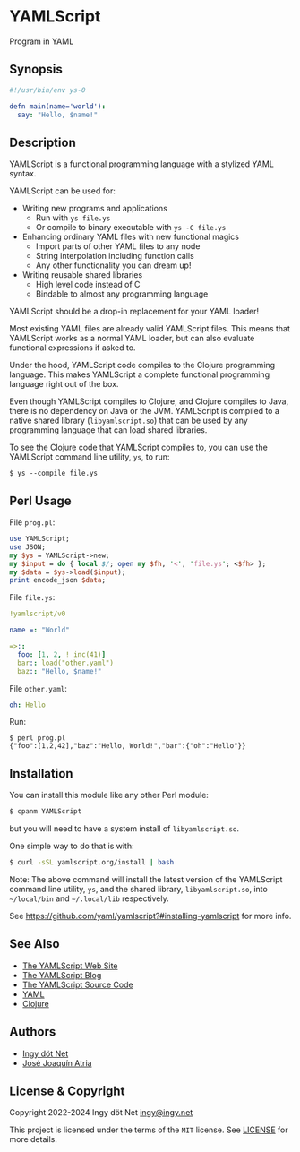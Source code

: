 YAMLScript
==========

Program in YAML


## Synopsis

```yaml
#!/usr/bin/env ys-0

defn main(name='world'):
  say: "Hello, $name!"
```


## Description

YAMLScript is a functional programming language with a stylized YAML syntax.

YAMLScript can be used for:

* Writing new programs and applications
  * Run with `ys file.ys`
  * Or compile to binary executable with `ys -C file.ys`
* Enhancing ordinary YAML files with new functional magics
  * Import parts of other YAML files to any node
  * String interpolation including function calls
  * Any other functionality you can dream up!
* Writing reusable shared libraries
  * High level code instead of C
  * Bindable to almost any programming language

YAMLScript should be a drop-in replacement for your YAML loader!

Most existing YAML files are already valid YAMLScript files.
This means that YAMLScript works as a normal YAML loader, but can also evaluate
functional expressions if asked to.

Under the hood, YAMLScript code compiles to the Clojure programming language.
This makes YAMLScript a complete functional programming language right out of
the box.

Even though YAMLScript compiles to Clojure, and Clojure compiles to Java, there
is no dependency on Java or the JVM.
YAMLScript is compiled to a native shared library (`libyamlscript.so`) that can
be used by any programming language that can load shared libraries.

To see the Clojure code that YAMLScript compiles to, you can use the YAMLScript
command line utility, `ys`, to run:

```text
$ ys --compile file.ys
```


## Perl Usage

File `prog.pl`:

```perl
use YAMLScript;
use JSON;
my $ys = YAMLScript->new;
my $input = do { local $/; open my $fh, '<', 'file.ys'; <$fh> };
my $data = $ys->load($input);
print encode_json $data;
```

File `file.ys`:

```yaml
!yamlscript/v0

name =: "World"

=>::
  foo: [1, 2, ! inc(41)]
  bar:: load("other.yaml")
  baz:: "Hello, $name!"
```

File `other.yaml`:

```yaml
oh: Hello
```

Run:

```text
$ perl prog.pl
{"foo":[1,2,42],"baz":"Hello, World!","bar":{"oh":"Hello"}}
```


## Installation

You can install this module like any other Perl module:

```bash
$ cpanm YAMLScript
```

but you will need to have a system install of `libyamlscript.so`.

One simple way to do that is with:

```bash
$ curl -sSL yamlscript.org/install | bash
```

Note: The above command will install the latest version of the YAMLScript
command line utility, `ys`, and the shared library, `libyamlscript.so`, into
`~/local/bin` and `~/.local/lib` respectively.

See https://github.com/yaml/yamlscript?#installing-yamlscript for more info.


## See Also

* [The YAMLScript Web Site](https://yamlscript.org)
* [The YAMLScript Blog](https://yamlscript.org/blog)
* [The YAMLScript Source Code](https://github.com/yaml/yamlscript)
* [YAML](https://yaml.org)
* [Clojure](https://clojure.org)


## Authors

* [Ingy döt Net](https://github.com/ingydotnet)
* [José Joaquín Atria](https://github.com/jjatria)


## License & Copyright

Copyright 2022-2024 Ingy döt Net <ingy@ingy.net>

This project is licensed under the terms of the `MIT` license.
See [LICENSE](https://github.com/yaml/yamlscript/blob/main/License) for
more details.
